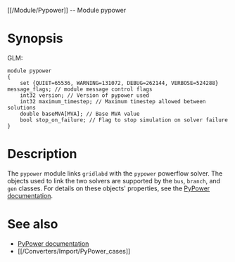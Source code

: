 [[/Module/Pypower]] -- Module pypower

# Synopsis

GLM:

~~~
module pypower 
{
	set {QUIET=65536, WARNING=131072, DEBUG=262144, VERBOSE=524288} message_flags; // module message control flags
	int32 version; // Version of pypower used
	int32 maximum_timestep; // Maximum timestep allowed between solutions
	double baseMVA[MVA]; // Base MVA value
	bool stop_on_failure; // Flag to stop simulation on solver failure
}
~~~

# Description

The `pypower` module links `gridlabd` with the `pypower` powerflow solver.  The objects used to link the two solvers are supported by the `bus`, `branch`, and `gen` classes.  For details on these
objects' properties, see the [PyPower documentation]([https://pypi.org/project/PYPOWER/).

# See also

* [PyPower documentation](https://pypi.org/project/PYPOWER/)
* [[/Converters/Import/PyPower_cases]]
